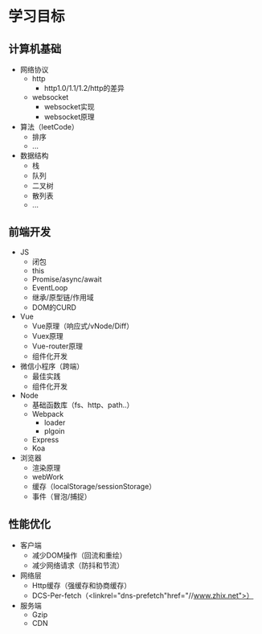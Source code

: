 # 学习目标
## 计算机基础

* 网络协议
    * http
        * http1.0/1.1/1.2/http的差异
    * websocket
        * websocket实现
        * websocket原理
* 算法（leetCode）
    * 排序
    * ...
* 数据结构
    * 栈
    * 队列
    * 二叉树
    * 散列表
    * ...
## 前端开发

* JS
    * 闭包
    * this
    * Promise/async/await
    * EventLoop
    * 继承/原型链/作用域
    * DOM的CURD
* Vue
    * Vue原理（响应式/vNode/Diff）
    * Vuex原理
    * Vue-router原理
    * 组件化开发
* 微信小程序（跨端）
    * 最佳实践
    * 组件化开发
* Node
    * 基础函数库（fs、http、path..）
    * Webpack
        * loader
        * plgoin
    * Express
    * Koa
* 浏览器
    * 渲染原理
    * webWork
    * 缓存（localStorage/sessionStorage）
    * 事件（冒泡/捕捉）
## 
## 性能优化

* 客户端
    * 减少DOM操作（回流和重绘）
    * 减少网络请求（防抖和节流）
* 网络层
    * Http缓存（强缓存和协商缓存）
    * DCS-Per-fetch（<linkrel="dns-prefetch"href="//www.zhix.net">）
* 服务端
    * Gzip
    * CDN
